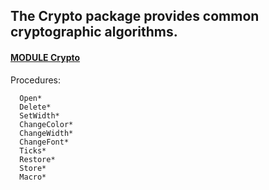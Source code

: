 ## The Crypto package provides common cryptographic algorithms.


#### [MODULE Crypto](https://github.com/io-core/Crypto/blob/main/Crypto.Mod)
Procedures:
```
  Open*
  Delete*
  SetWidth*
  ChangeColor*
  ChangeWidth*
  ChangeFont*
  Ticks*
  Restore*
  Store*
  Macro*
```

